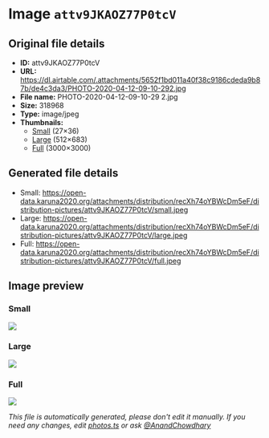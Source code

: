 # Image `attv9JKAOZ77P0tcV`

## Original file details

- **ID:** attv9JKAOZ77P0tcV
- **URL:** https://dl.airtable.com/.attachments/5652f1bd011a40f38c9186cdeda9b87b/de4c3da3/PHOTO-2020-04-12-09-10-292.jpg
- **File name:** PHOTO-2020-04-12-09-10-29 2.jpg
- **Size:** 318968
- **Type:** image/jpeg
- **Thumbnails:**
  - [Small](https://dl.airtable.com/.attachmentThumbnails/b87209a1937c3e026727c038946025a7/c4727fb4) (27×36)
  - [Large](https://dl.airtable.com/.attachmentThumbnails/66f4054996431c7621ad003cddf65773/a188f758) (512×683)
  - [Full](https://dl.airtable.com/.attachmentThumbnails/5940cd12d8656f0efe17a41f1b5428f0/5d9d7ec1) (3000×3000)

## Generated file details

- Small: https://open-data.karuna2020.org/attachments/distribution/recXh74oYBWcDm5eF/distribution-pictures/attv9JKAOZ77P0tcV/small.jpeg
- Large: https://open-data.karuna2020.org/attachments/distribution/recXh74oYBWcDm5eF/distribution-pictures/attv9JKAOZ77P0tcV/large.jpeg
- Full: https://open-data.karuna2020.org/attachments/distribution/recXh74oYBWcDm5eF/distribution-pictures/attv9JKAOZ77P0tcV/full.jpeg

## Image preview

### Small

![](https://open-data.karuna2020.org/attachments/distribution/recXh74oYBWcDm5eF/distribution-pictures/attv9JKAOZ77P0tcV/small.jpeg)

### Large

![](https://open-data.karuna2020.org/attachments/distribution/recXh74oYBWcDm5eF/distribution-pictures/attv9JKAOZ77P0tcV/large.jpeg)

### Full

![](https://open-data.karuna2020.org/attachments/distribution/recXh74oYBWcDm5eF/distribution-pictures/attv9JKAOZ77P0tcV/full.jpeg)

_This file is automatically generated, please don't edit it manually. If you need any changes, edit [photos.ts](/photos.ts) or ask [@AnandChowdhary](https://github.com/AnandChowdhary)_
